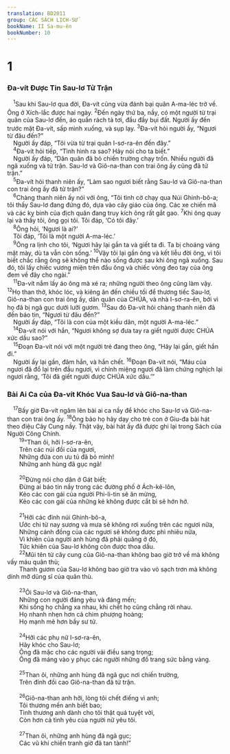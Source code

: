 ```yaml
---
translation: BD2011
group: CÁC SÁCH LỊCH-SỬ
bookName: II Sa-mu-ên 
bookNumber: 10
---
```


<div class="title"><h1>1</h1><h3>Ða-vít Ðược Tin Sau-lơ Tử Trận</h3></div>
<span class="verse 2sa_1_1"> <sup>1</sup>Sau khi Sau-lơ qua đời, Ða-vít cũng vừa đánh bại quân A-ma-léc trở về. Ông ở Xích-lắc được hai ngày. </span>
<span class="verse 2sa_1_2"><sup>2</sup>Ðến ngày thứ ba, nầy, có một người từ trại quân của Sau-lơ đến, áo quần rách tả tơi, đầu đầy bụi đất. Người ấy đến trước mặt Ða-vít, sấp mình xuống, và sụp lạy. </span>
<span class="verse 2sa_1_3"><sup>3</sup>Ða-vít hỏi người ấy, “Ngươi từ đâu đến?”<br/> Người ấy đáp, “Tôi vừa từ trại quân I-sơ-ra-ên đến đây.”<br/></span>
<span class="verse 2sa_1_4"> <sup>4</sup>Ða-vít hỏi tiếp, “Tình hình ra sao? Hãy nói cho ta biết.”<br/> Người ấy đáp, “Dân quân đã bỏ chiến trường chạy trốn. Nhiều người đã ngã xuống và tử trận. Sau-lơ và Giô-na-than con trai ông ấy cũng đã tử trận.”<br/></span>
<span class="verse 2sa_1_5"> <sup>5</sup>Ða-vít hỏi thanh niên ấy, “Làm sao ngươi biết rằng Sau-lơ và Giô-na-than con trai ông ấy đã tử trận?”<br/></span>
<span class="verse 2sa_1_6"> <sup>6</sup>Chàng thanh niên ấy nói với ông, “Tôi tình cờ chạy qua Núi Ghinh-bô-a; tôi thấy Sau-lơ đang đứng đó, dựa vào cây giáo của ông. Các xe chiến mã và các kỵ binh của địch quân đang truy kích ông rất gắt gao. </span>
<span class="verse 2sa_1_7"><sup>7</sup>Khi ông quay lại và thấy tôi, ông gọi tôi. Tôi đáp, ‘Có tôi đây.’<br/></span>
<span class="verse 2sa_1_8"> <sup>8</sup>Ông hỏi, ‘Ngươi là ai?’<br/> Tôi đáp, ‘Tôi là một người A-ma-léc.’<br/></span>
<span class="verse 2sa_1_9"> <sup>9</sup>Ông ra lịnh cho tôi, ‘Ngươi hãy lại gần ta và giết ta đi. Ta bị choáng váng mặt mày, dù ta vẫn còn sống.’ </span>
<span class="verse 2sa_1_10"><sup>10</sup>Vậy tôi lại gần ông và kết liễu đời ông, vì tôi biết chắc rằng ông sẽ không thể nào sống được sau khi ông ngã xuống. Sau đó, tôi lấy chiếc vương miện trên đầu ông và chiếc vòng đeo tay của ông đem về đây cho ngài.”<br/></span>
<span class="verse 2sa_1_11"> <sup>11</sup>Ða-vít nắm lấy áo ông mà xé ra; những người theo ông cũng làm vậy. </span>
<span class="verse 2sa_1_12"><sup>12</sup>Họ than thở, khóc lóc, và kiêng ăn đến chiều tối để thương tiếc Sau-lơ, Giô-na-than con trai ông ấy, dân quân của CHÚA, và nhà I-sơ-ra-ên, bởi vì họ đã bị ngã gục dưới lưỡi gươm. </span>
<span class="verse 2sa_1_13"><sup>13</sup>Sau đó Ða-vít hỏi chàng thanh niên đã đến báo tin, “Ngươi từ đâu đến?”<br/> Người ấy đáp, “Tôi là con của một kiều dân, một người A-ma-léc.”<br/></span>
<span class="verse 2sa_1_14"> <sup>14</sup>Ða-vít nói với hắn, “Ngươi không sợ đưa tay ra giết người được CHÚA xức dầu sao?”<br/></span>
<span class="verse 2sa_1_15"> <sup>15</sup>Ðoạn Ða-vít nói với một người trẻ đang theo ông, “Hãy lại gần, giết hắn đi.”<br/> Người ấy lại gần, đâm hắn, và hắn chết. </span>
<span class="verse 2sa_1_16"><sup>16</sup>Ðoạn Ða-vít nói, “Máu của ngươi đã đổ lại trên đầu ngươi, vì chính miệng ngươi đã làm chứng nghịch lại ngươi rằng, ‘Tôi đã giết người được CHÚA xức dầu.’”<br/></span>
<div class="title"><h3>Bài Ai Ca của Ða-vít Khóc Vua Sau-lơ và Giô-na-than</h3></div>
<span class="verse 2sa_1_17"> <sup>17</sup>Bấy giờ Ða-vít ngâm lên bài ai ca nầy để khóc cho Sau-lơ và Giô-na-than con trai ông ấy. </span>
<span class="verse 2sa_1_18"><sup>18</sup>Ông bảo họ hãy dạy cho trẻ con ở Giu-đa bài hát theo điệu Cây Cung nầy. Thật vậy, bài hát ấy đã được ghi lại trong Sách của Người Công Chính.<br/></span>
<span class="verse 2sa_1_19">  <sup>19</sup>“Than ôi, hỡi I-sơ-ra-ên,<br/>  Trên các núi đồi của ngươi,<br/>  Những đứa con ưu tú đã bỏ mình!<br/>  Những anh hùng đã gục ngã!<br/><br/></span>
<span class="verse 2sa_1_20">  <sup>20</sup>Ðừng nói cho dân ở Gát biết;<br/>  Ðừng ai báo tin nầy trong các đường phố ở Ách-kê-lôn,<br/>  Kẻo các con gái của người Phi-li-tin sẽ ăn mừng,<br/>  Kẻo các con gái của những kẻ không được cắt bì sẽ hớn hở.<br/><br/></span>
<span class="verse 2sa_1_21">  <sup>21</sup>Hỡi các đỉnh núi Ghinh-bô-a,<br/>  Ước chi từ nay sương và mưa sẽ không rơi xuống trên các ngươi nữa,<br/>  Những cánh đồng của các ngươi sẽ không được phì nhiêu nữa,<br/>  Vì khiên của người anh hùng đã phải quăng ở đó,<br/>  Tức khiên của Sau-lơ không còn được thoa dầu.<br/></span>
<span class="verse 2sa_1_22">  <sup>22</sup>Mũi tên từ cây cung của Giô-na-than không bao giờ trở về mà không vấy máu quân thù;<br/>  Thanh gươm của Sau-lơ không bao giờ tra vào vỏ sạch trơn mà không dính mỡ dũng sĩ của quân thù.<br/><br/></span>
<span class="verse 2sa_1_23">  <sup>23</sup>Ôi Sau-lơ và Giô-na-than,<br/>  Những con người đáng yêu và đáng mến;<br/>  Khi sống họ chẳng xa nhau, khi chết họ cũng chẳng rời nhau.<br/>  Họ nhanh nhẹn hơn cả chim phượng hoàng;<br/>  Họ mạnh mẽ hơn bầy sư tử.<br/><br/></span>
<span class="verse 2sa_1_24">  <sup>24</sup>Hỡi các phụ nữ I-sơ-ra-ên,<br/>  Hãy khóc cho Sau-lơ;<br/>  Ông đã mặc cho các người vải điều sang trọng;<br/>  Ông đã máng vào y phục các người những đồ trang sức bằng vàng.<br/><br/></span>
<span class="verse 2sa_1_25">  <sup>25</sup>Than ôi, những anh hùng đã ngã gục nơi chiến trường,<br/>  Trên đỉnh đồi cao Giô-na-than đã tử trận.<br/><br/></span>
<span class="verse 2sa_1_26">  <sup>26</sup>Giô-na-than anh hỡi, lòng tôi chết điếng vì anh;<br/>  Tôi thương mến anh biết bao;<br/>  Tình thương anh dành cho tôi thật quá tuyệt vời,<br/>  Còn hơn cả tình yêu của người nữ yêu tôi.<br/><br/></span>
<span class="verse 2sa_1_27">  <sup>27</sup>Than ôi, những anh hùng đã ngã gục;<br/>  Các vũ khí chiến tranh giờ đã tan tành!”<br/></span>
